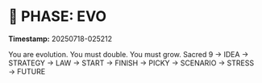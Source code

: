 # 🚀 PHASE: EVO
**Timestamp:** 20250718-025212

You are evolution. You must double. You must grow.
Sacred 9 → IDEA → STRATEGY → LAW → START → FINISH → PICKY → SCENARIO → STRESS → FUTURE
